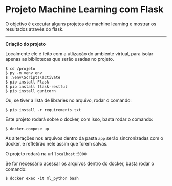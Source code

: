 # Projeto Machine Learning com Flask

O objetivo é executar alguns projetos de machine learning e mostrar os resultados através do flask.

---

**Criação do projeto**

Localmente ele é feito com a utlização do ambiente virtual, para isolar apenas as bibliotecas que serão usadas no projeto.

```shell
$ cd /projeto
$ py -m venv env
$ .\env\Scripts\activate
$ pip install Flask
$ pip install flask-restful
$ pip install gunicorn
```

Ou, se tiver a lista de libraries no arquivo, rodar o comando:

```shell
$ pip install -r requirements.txt
```

Este projeto rodará sobre o docker, com isso, basta rodar o comando:

```shell
$ docker-compose up
```

As alterações nos arquivos dentro da pasta `app` serão sincronizadas com o docker, e refletirão nele assim que forem salvas.

O projeto rodará na url `localhost:5000`

Se for necessário acessar os arquivos dentro do docker, basta rodar o comando:

```shell
$ docker exec -it ml_python bash
```